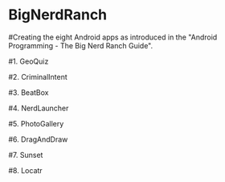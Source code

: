 # BigNerdRanch

#Creating the eight Android apps as introduced in the "Android Programming - The Big Nerd Ranch Guide".

#1. GeoQuiz

#2. CriminalIntent

#3. BeatBox

#4. NerdLauncher

#5. PhotoGallery

#6. DragAndDraw

#7. Sunset

#8. Locatr


